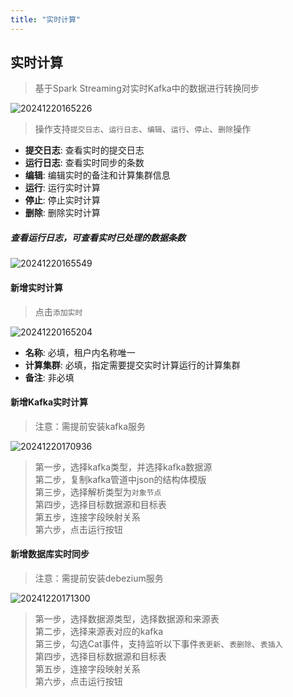 ```yaml
---
title: "实时计算"
---
```


## 实时计算

> 基于Spark Streaming对实时Kafka中的数据进行转换同步 

![20241220165226](https://img.isxcode.com/picgo/20241220165226.png)

> 操作支持`提交日志`、`运行日志`、`编辑`、`运行`、`停止`、`删除`操作

- **提交日志**: 查看实时的提交日志 
- **运行日志**: 查看实时同步的条数 
- **编辑**: 编辑实时的备注和计算集群信息 
- **运行**: 运行实时计算 
- **停止**: 停止实时计算 
- **删除**: 删除实时计算

##### 查看运行日志，可查看实时已处理的数据条数

![20241220165549](https://img.isxcode.com/picgo/20241220165549.png)

#### 新增实时计算

> 点击`添加实时`

![20241220165204](https://img.isxcode.com/picgo/20241220165204.png)

- **名称**: 必填，租户内名称唯一 
- **计算集群**: 必填，指定需要提交实时计算运行的计算集群 
- **备注**: 非必填

#### 新增Kafka实时计算

> 注意：需提前安装kafka服务

![20241220170936](https://img.isxcode.com/picgo/20241220170936.png)

> 第一步，选择kafka类型，并选择kafka数据源   
> 第二步，复制kafka管道中json的结构体模版   
> 第三步，选择解析类型为`对象节点`   
> 第四步，选择目标数据源和目标表   
> 第五步，连接字段映射关系   
> 第六步，点击运行按钮

#### 新增数据库实时同步

> 注意：需提前安装debezium服务

![20241220171300](https://img.isxcode.com/picgo/20241220171300.png)

> 第一步，选择数据源类型，选择数据源和来源表   
> 第二步，选择来源表对应的kafka   
> 第三步，勾选Cat事件，支持监听以下事件`表更新`、`表删除`、`表插入`   
> 第四步，选择目标数据源和目标表   
> 第五步，连接字段映射关系  
> 第六步，点击运行按钮  